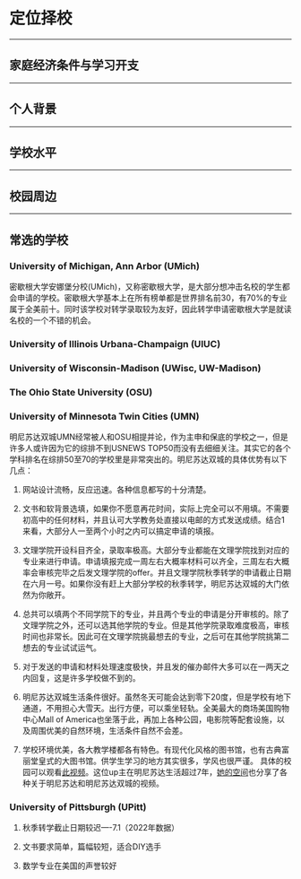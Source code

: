 # 定位择校

***

## 家庭经济条件与学习开支

***

## 个人背景

***

## 学校水平

***

## 校园周边

***

## 常选的学校

### University of Michigan, Ann Arbor (UMich)

密歇根大学安娜堡分校(UMich)，又称密歇根大学，是大部分想冲击名校的学生都会申请的学校。密歇根大学基本上在所有榜单都是世界排名前30，有70%的专业属于全美前十。同时该学校对转学录取较为友好，因此转学申请密歇根大学是就读名校的一个不错的机会。

### University of Illinois Urbana-Champaign (UIUC)

### University of Wisconsin-Madison (UWisc, UW-Madison)

### The Ohio State University (OSU)

### University of Minnesota Twin Cities (UMN)

明尼苏达双城UMN经常被人和OSU相提并论，作为主申和保底的学校之一，但是许多人或许因为它的综排不到USNEWS TOP50而没有去细细关注。其实它的各个学科排名在综排50至70的学校里是非常突出的。明尼苏达双城的具体优势有以下几点：

1. 网站设计流畅，反应迅速。各种信息都写的十分清楚。

2. 文书和软背景选填，如果你不愿意再花时间，实际上完全可以不用填。不需要初高中的任何材料，并且认可大学教务处直接以电邮的方式发送成绩。结合1来看，大部分人一至两个小时之内可以搞定申请的填报。

3. 文理学院开设科目齐全，录取率极高。大部分专业都能在文理学院找到对应的专业来进行申请。申请填报完成一周左右大概率材料可以齐全，三周左右大概率会审核完毕之后发文理学院的offer。并且文理学院秋季转学的申请截止日期在六月一号。如果你没有赶上大部分学校的秋季转学，明尼苏达双城的大门依然为你敞开。

4. 总共可以填两个不同学院下的专业，并且两个专业的申请是分开审核的。除了文理学院之外，还可以选其他学院的专业。但是其他学院录取难度极高，审核时间也非常长。因此可在文理学院挑最想去的专业，之后可在其他学院挑第二想去的专业试试运气。

5. 对于发送的申请和材料处理速度极快，并且发的催办邮件大多可以在一两天之内回复，这是许多学校做不到的。

6. 明尼苏达双城生活条件很好。虽然冬天可能会达到零下20度，但是学校有地下通道，不用担心大雪天。出行方便，可以乘坐轻轨。全美最大的商场美国购物中心Mall of America也坐落于此，再加上各种公园，电影院等配套设施，以及周围优美的自然环境，生活条件自然不会差。

7. 学校环境优美，各大教学楼都各有特色。有现代化风格的图书馆，也有古典富丽堂皇式的大图书馆。供学生学习的地方其实很多，学风也很严谨。
具体的校园可以观看[此视频](https://www.bilibili.com/video/BV1J4411m7zy?spm_id_from=333.999.0.0)。这位up主在明尼苏达生活超过7年，[她的空间](https://space.bilibili.com/337678006)也分享了各种关于明尼苏达和明尼苏达双城的视频。

### University of Pittsburgh (UPitt)

1. 秋季转学截止日期较迟—-7.1（2022年数据）

2. 文书要求简单，篇幅较短，适合DIY选手

3. 数学专业在美国的声誉较好
